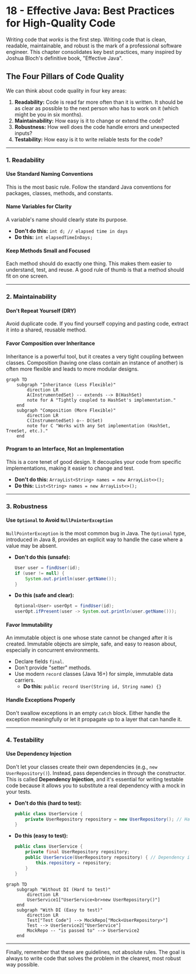 # 18 - Effective Java: Best Practices for High-Quality Code

Writing code that *works* is the first step. Writing code that is clean, readable, maintainable, and robust is the mark of a professional software engineer. This chapter consolidates key best practices, many inspired by Joshua Bloch's definitive book, "Effective Java".

## The Four Pillars of Code Quality

We can think about code quality in four key areas:

1.  **Readability:** Code is read far more often than it is written. It should be as clear as possible to the next person who has to work on it (which might be you in six months).
2.  **Maintainability:** How easy is it to change or extend the code?
3.  **Robustness:** How well does the code handle errors and unexpected inputs?
4.  **Testability:** How easy is it to write reliable tests for the code?

---

### 1. Readability

#### Use Standard Naming Conventions
This is the most basic rule. Follow the standard Java conventions for packages, classes, methods, and constants.

#### Name Variables for Clarity
A variable's name should clearly state its purpose.

*   **Don't do this:** `int d; // elapsed time in days`
*   **Do this:** `int elapsedTimeInDays;`

#### Keep Methods Small and Focused
Each method should do exactly one thing. This makes them easier to understand, test, and reuse. A good rule of thumb is that a method should fit on one screen.

---

### 2. Maintainability

#### Don't Repeat Yourself (DRY)
Avoid duplicate code. If you find yourself copying and pasting code, extract it into a shared, reusable method.

#### Favor Composition over Inheritance
Inheritance is a powerful tool, but it creates a very tight coupling between classes. Composition (having one class contain an instance of another) is often more flexible and leads to more modular designs.

```mermaid
graph TD
    subgraph "Inheritance (Less Flexible)"
        direction LR
        A(InstrumentedSet) -- extends --> B(HashSet)
        note for A "Tightly coupled to HashSet's implementation."
    end
    subgraph "Composition (More Flexible)"
        direction LR
        C(InstrumentedSet) o-- D(Set)
        note for C "Works with any Set implementation (HashSet, TreeSet, etc.)."
    end
```

#### Program to an Interface, Not an Implementation
This is a core tenet of good design. It decouples your code from specific implementations, making it easier to change and test.

*   **Don't do this:** `ArrayList<String> names = new ArrayList<>();`
*   **Do this:** `List<String> names = new ArrayList<>();`

---

### 3. Robustness

#### Use `Optional` to Avoid `NullPointerException`
`NullPointerException` is the most common bug in Java. The `Optional` type, introduced in Java 8, provides an explicit way to handle the case where a value may be absent.

*   **Don't do this (unsafe):**
    ```java
    User user = findUser(id);
    if (user != null) {
        System.out.println(user.getName());
    }
    ```
*   **Do this (safe and clear):**
    ```java
    Optional<User> userOpt = findUser(id);
    userOpt.ifPresent(user -> System.out.println(user.getName()));
    ```

#### Favor Immutability
An immutable object is one whose state cannot be changed after it is created. Immutable objects are simple, safe, and easy to reason about, especially in concurrent environments.

*   Declare fields `final`.
*   Don't provide "setter" methods.
*   Use modern `record` classes (Java 16+) for simple, immutable data carriers.
    *   **Do this:** `public record User(String id, String name) {}`

#### Handle Exceptions Properly
Don't swallow exceptions in an empty `catch` block. Either handle the exception meaningfully or let it propagate up to a layer that can handle it.

---

### 4. Testability

#### Use Dependency Injection
Don't let your classes create their own dependencies (e.g., `new UserRepository()`). Instead, pass dependencies in through the constructor. This is called **Dependency Injection**, and it's essential for writing testable code because it allows you to substitute a real dependency with a mock in your tests.

*   **Don't do this (hard to test):**
    ```java
    public class UserService {
        private UserRepository repository = new UserRepository(); // Hard-coded dependency
    }
    ```
*   **Do this (easy to test):**
    ```java
    public class UserService {
        private final UserRepository repository;
        public UserService(UserRepository repository) { // Dependency is injected
            this.repository = repository;
        }
    }
    ```

```mermaid
graph TD
    subgraph "Without DI (Hard to test)"
        direction LR
        UserService1["UserService<br>new UserRepository()"]
    end
    subgraph "With DI (Easy to test)"
        direction LR
        Test["Test Code"] --> MockRepo["Mock<UserRepository>"]
        Test --> UserService2["UserService"]
        MockRepo -- "is passed to" --> UserService2
    end
```

---

Finally, remember that these are guidelines, not absolute rules. The goal is always to write code that solves the problem in the clearest, most robust way possible.
